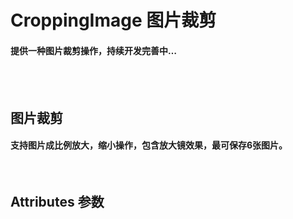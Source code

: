 <script setup>
import demo1 from './demo1.vue'
import Attributes from './Attributes.vue'
import preview from '@/components/preview.vue'
</script>

# CroppingImage 图片裁剪

#### 提供一种图片裁剪操作，持续开发完善中…

<br/>

<br/>

## 图片裁剪

#### 支持图片成比例放大，缩小操作，包含放大镜效果，最可保存6张图片。

<br/>

<div class="componetnsBox">
  <demo1/>
</div>
<preview compName="CroppingImage" demoName="demo1"/>

## Attributes 参数

<Attributes/>
<br/>
